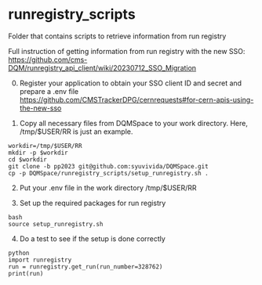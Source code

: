 # runregistry_scripts
Folder that contains scripts to retrieve information from run registry

Full instruction of getting information from run registry with the new SSO: https://github.com/cms-DQM/runregistry_api_client/wiki/20230712_SSO_Migration 

0. Register your application to obtain your SSO client ID and secret and prepare a .env file
https://github.com/CMSTrackerDPG/cernrequests#for-cern-apis-using-the-new-sso

1. Copy all necessary files from DQMSpace to your work directory. Here, /tmp/$USER/RR is just an example. 
```
workdir=/tmp/$USER/RR
mkdir -p $workdir
cd $workdir
git clone -b pp2023 git@github.com:syuvivida/DQMSpace.git  
cp -p DQMSpace/runregistry_scripts/setup_runregistry.sh .
```

2. Put your .env file in the work directory /tmp/$USER/RR 

3. Set up the required packages for run registry
```
bash
source setup_runregistry.sh
```

4. Do a test to see if the setup is done correctly
```
python
import runregistry
run = runregistry.get_run(run_number=328762)
print(run)
```

